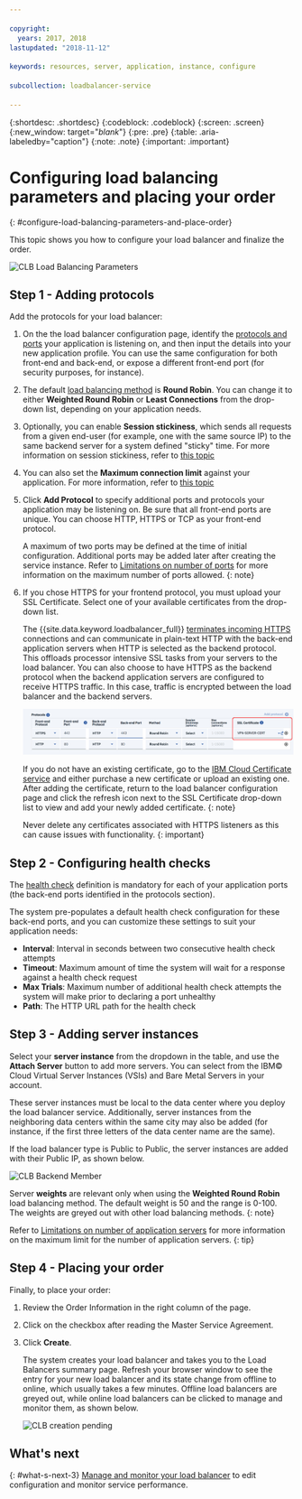 ```yaml
---

copyright:
  years: 2017, 2018
lastupdated: "2018-11-12"

keywords: resources, server, application, instance, configure

subcollection: loadbalancer-service

---
```


{:shortdesc: .shortdesc}
{:codeblock: .codeblock}
{:screen: .screen}
{:new_window: target="_blank_"}
{:pre: .pre}
{:table: .aria-labeledby="caption"}
{:note: .note}
{:important: .important}

# Configuring load balancing parameters and placing your order
{: #configure-load-balancing-parameters-and-place-order}

This topic shows you how to configure your load balancer and finalize the order.

![CLB Load Balancing Parameters](images/CLB_LoadBalancing_Parameters_PUP.png "CLB Load Balancing Parameters")

## Step 1 - Adding protocols

Add the protocols for your load balancer:

1. On the the load balancer configuration page, identify the [protocols and ports](/docs/loadbalancer-service?topic=loadbalancer-service-ibm-cloud-load-balancer-basics#front-end-and-back-end-application-ports-protocols) your application is listening on, and then input the details into your new application profile. You can use the same configuration for both front-end and back-end, or expose a different front-end port (for security purposes, for instance).

2. The default [load balancing method](/docs/loadbalancer-service?topic=loadbalancer-service-load-balancing-methods) is **Round Robin**. You can change it to either **Weighted Round Robin** or **Least Connections** from the drop-down list, depending on your application needs.

3. Optionally, you can enable **Session stickiness**, which sends all requests from a given end-user (for example, one with the same source IP) to the same backend server for a system defined "sticky" time. For more information on session stickiness, refer to [this topic](/docs/loadbalancer-service?topic=loadbalancer-service-session-persistence)

4. You can also set the **Maximum connection limit** against your application. For more information, refer to [this topic](/docs/loadbalancer-service?topic=loadbalancer-service-connection-timeouts)

5. Click **Add Protocol** to specify additional ports and protocols your application may be listening on. Be sure that all front-end ports are unique. You can choose HTTP, HTTPS or TCP as your front-end protocol.

	A maximum of two ports may be defined at the time of initial configuration. Additional ports may be added later after creating the service instance. Refer to [Limitations on number of ports](/docs/loadbalancer-service?topic=loadbalancer-service-faqs-for-ibm-cloud-load-balancer#what-s-the-maximum-number-of-virtual-ports-i-can-define-with-my-load-balancer-service-) for more information on the maximum number of ports allowed.
	{: note}

6. If you chose HTTPS for your frontend protocol, you must upload your SSL Certificate. Select one of your available certificates from the drop-down list.

	The {{site.data.keyword.loadbalancer_full}} [terminates incoming HTTPS](/docs/loadbalancer-service?topic=loadbalancer-service-ssl-offload-with-ibm-cloud-load-balancer) connections and can communicate in plain-text HTTP with the back-end application servers when HTTP is selected as the backend protocol. This offloads processor intensive SSL tasks from your servers to the load balancer. You can also choose to have HTTPS as the backend protocol when the backend application servers are configured to receive HTTPS traffic. In this case, traffic is encrypted between the load balancer and the backend servers.

	![CLB Cert](images/CLB_HTTPS_Cert_PUP.png "CLB Cert")

	If you do not have an existing certificate, go to the [IBM Cloud Certificate service](https://cloud.ibm.com/classic/security/sslcerts) and either purchase a new certificate or upload an existing one. After adding the certificate, return to the load balancer configuration page and click the refresh icon next to the SSL Certificate drop-down list to view and add your newly added certificate.
	{: note}

	Never delete any certificates associated with HTTPS listeners as this can cause issues with functionality.
	{: important}

## Step 2 - Configuring health checks

The [health check](/docs/loadbalancer-service?topic=loadbalancer-service-performing-health-checks-with-ibm-cloud-load-balancer) definition is mandatory for each of your application ports (the back-end ports identified in the protocols section).

The system pre-populates a default health check configuration for these back-end ports, and you can customize these settings to suit your application needs:

* **Interval**: Interval in seconds between two consecutive health check attempts
* **Timeout**: Maximum amount of time the system will wait for a response against a health check request
* **Max Trials**: Maximum number of additional health check attempts the system will make prior to declaring a port unhealthy
* **Path**: The HTTP URL path for the health check

## Step 3 - Adding server instances

Select your **server instance** from the dropdown in the table, and use the **Attach Server** button to add more servers. You can select from the IBM© Cloud Virtual Server Instances (VSIs) and Bare Metal Servers in your account.

These server instances must be local to the data center where you deploy the load balancer service. Additionally, server instances from the neighboring data centers within the same city may also be added (for instance, if the first three letters of the data center name are the same).

If the load balancer type is Public to Public, the server instances are added with their Public IP, as shown below.

![CLB Backend Member](images/CLB_p2p_backend_member_PUP.png "CLB Backend Member")

Server **weights** are relevant only when using the **Weighted Round Robin** load balancing method. The default weight is 50 and the range is 0-100. The weights are greyed out with other load balancing methods.
{: note}

Refer to [Limitations on number of application servers](/docs/loadbalancer-service?topic=loadbalancer-service-faqs-for-ibm-cloud-load-balancer#what-s-the-maximum-number-of-compute-instances-i-can-associate-with-my-load-balancer-) for more information on the maximum limit for the number of application servers.
{: tip}

## Step 4 - Placing your order

Finally, to place your order:

1. Review the Order Information in the right column of the page.

2. Click on the checkbox after reading the Master Service Agreement.

3. Click **Create**.

	The system creates your load balancer and takes you to the Load Balancers summary page. Refresh your browser window to see the entry for your new load balancer and its state change from offline to online, which usually takes a few minutes. Offline load balancers are greyed out, while online load balancers can be clicked to manage and monitor them, as shown below.

	![CLB creation pending](images/CLB_create_pending_PUP.png "CLB creation pending")

## What's next
{: #what-s-next-3}
[Manage and monitor your load balancer](/docs/loadbalancer-service?topic=loadbalancer-service-monitoring-and-managing-your-service) to edit configuration and monitor service performance.
